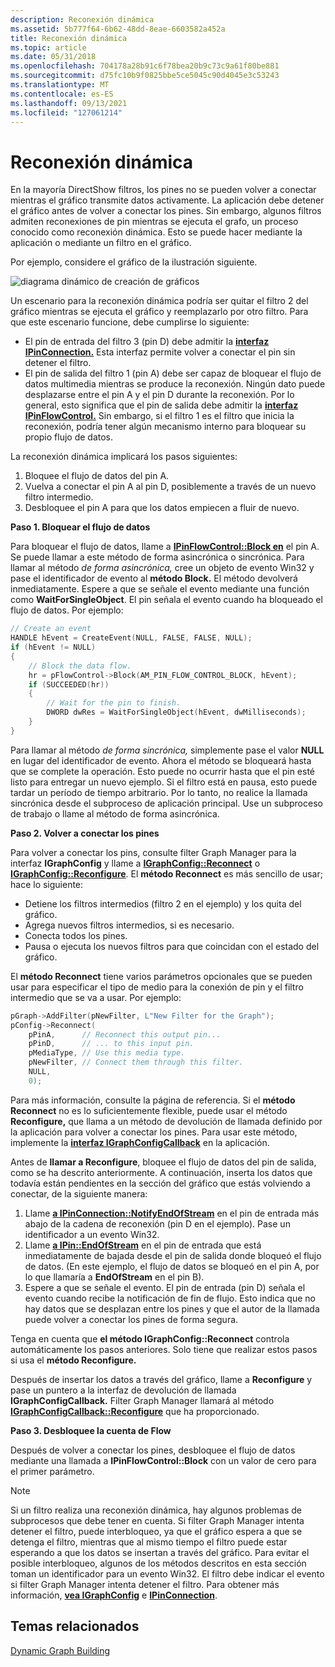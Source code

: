 ```yaml
---
description: Reconexión dinámica
ms.assetid: 5b777f64-6b62-48dd-8eae-6603582a452a
title: Reconexión dinámica
ms.topic: article
ms.date: 05/31/2018
ms.openlocfilehash: 704178a28b91c6f78bea20b9c73c9a61f80be881
ms.sourcegitcommit: d75fc10b9f0825bbe5ce5045c90d4045e3c53243
ms.translationtype: MT
ms.contentlocale: es-ES
ms.lasthandoff: 09/13/2021
ms.locfileid: "127061214"
---
```

# <a name="dynamic-reconnection"></a>Reconexión dinámica

En la mayoría DirectShow filtros, los pines no se pueden volver a conectar mientras el gráfico transmite datos activamente. La aplicación debe detener el gráfico antes de volver a conectar los pines. Sin embargo, algunos filtros admiten reconexiones de pin mientras se ejecuta el grafo, un proceso conocido como reconexión dinámica. Esto se puede hacer mediante la aplicación o mediante un filtro en el gráfico.

Por ejemplo, considere el gráfico de la ilustración siguiente.

![diagrama dinámico de creación de gráficos](images/dyngraph.png)

Un escenario para la reconexión dinámica podría ser quitar el filtro 2 del gráfico mientras se ejecuta el gráfico y reemplazarlo por otro filtro. Para que este escenario funcione, debe cumplirse lo siguiente:

-   El pin de entrada del filtro 3 (pin D) debe admitir la [**interfaz IPinConnection.**](/windows/desktop/api/Strmif/nn-strmif-ipinconnection) Esta interfaz permite volver a conectar el pin sin detener el filtro.
-   El pin de salida del filtro 1 (pin A) debe ser capaz de bloquear el flujo de datos multimedia mientras se produce la reconexión. Ningún dato puede desplazarse entre el pin A y el pin D durante la reconexión. Por lo general, esto significa que el pin de salida debe admitir la [**interfaz IPinFlowControl.**](/windows/desktop/api/Strmif/nn-strmif-ipinflowcontrol) Sin embargo, si el filtro 1 es el filtro que inicia la reconexión, podría tener algún mecanismo interno para bloquear su propio flujo de datos.

La reconexión dinámica implicará los pasos siguientes:

1.  Bloquee el flujo de datos del pin A.
2.  Vuelva a conectar el pin A al pin D, posiblemente a través de un nuevo filtro intermedio.
3.  Desbloquee el pin A para que los datos empiecen a fluir de nuevo.

**Paso 1. Bloquear el flujo de datos**

Para bloquear el flujo de datos, llame a [**IPinFlowControl::Block en**](/windows/desktop/api/Strmif/nf-strmif-ipinflowcontrol-block) el pin A. Se puede llamar a este método de forma asincrónica o sincrónica. Para llamar al método *de forma asincrónica,* cree un objeto de evento Win32 y pase el identificador de evento al **método Block.** El método devolverá inmediatamente. Espere a que se señale el evento mediante una función como **WaitForSingleObject**. El pin señala el evento cuando ha bloqueado el flujo de datos. Por ejemplo:


```C++
// Create an event
HANDLE hEvent = CreateEvent(NULL, FALSE, FALSE, NULL);
if (hEvent != NULL)
{
    // Block the data flow.
    hr = pFlowControl->Block(AM_PIN_FLOW_CONTROL_BLOCK, hEvent); 
    if (SUCCEEDED(hr))
    {
        // Wait for the pin to finish.
        DWORD dwRes = WaitForSingleObject(hEvent, dwMilliseconds);
    }
}
```



Para llamar al método *de forma sincrónica,* simplemente pase el valor **NULL** en lugar del identificador de evento. Ahora el método se bloqueará hasta que se complete la operación. Esto puede no ocurrir hasta que el pin esté listo para entregar un nuevo ejemplo. Si el filtro está en pausa, esto puede tardar un período de tiempo arbitrario. Por lo tanto, no realice la llamada sincrónica desde el subproceso de aplicación principal. Use un subproceso de trabajo o llame al método de forma asincrónica.

**Paso 2. Volver a conectar los pines**

Para volver a conectar los pins, consulte filter Graph Manager para la interfaz **IGraphConfig** y llame a [**IGraphConfig::Reconnect**](/windows/desktop/api/Strmif/nf-strmif-igraphconfig-reconnect) o [**IGraphConfig::Reconfigure**](/windows/desktop/api/Strmif/nf-strmif-igraphconfig-reconfigure). El **método Reconnect** es más sencillo de usar; hace lo siguiente:

-   Detiene los filtros intermedios (filtro 2 en el ejemplo) y los quita del gráfico.
-   Agrega nuevos filtros intermedios, si es necesario.
-   Conecta todos los pines.
-   Pausa o ejecuta los nuevos filtros para que coincidan con el estado del gráfico.

El **método Reconnect** tiene varios parámetros opcionales que se pueden usar para especificar el tipo de medio para la conexión de pin y el filtro intermedio que se va a usar. Por ejemplo:


```C++
pGraph->AddFilter(pNewFilter, L"New Filter for the Graph");
pConfig->Reconnect(
    pPinA,      // Reconnect this output pin...
    pPinD,      // ... to this input pin.
    pMediaType, // Use this media type.
    pNewFilter, // Connect them through this filter.
    NULL, 
    0);     
```



Para más información, consulte la página de referencia. Si el **método Reconnect** no es lo suficientemente flexible, puede usar el método **Reconfigure,** que llama a un método de devolución de llamada definido por la aplicación para volver a conectar los pines. Para usar este método, implemente la [**interfaz IGraphConfigCallback**](/windows/desktop/api/Strmif/nn-strmif-igraphconfigcallback) en la aplicación.

Antes de **llamar a Reconfigure**, bloquee el flujo de datos del pin de salida, como se ha descrito anteriormente. A continuación, inserta los datos que todavía están pendientes en la sección del gráfico que estás volviendo a conectar, de la siguiente manera:

1.  Llame [**a IPinConnection::NotifyEndOfStream**](/windows/desktop/api/Strmif/nf-strmif-ipinconnection-notifyendofstream) en el pin de entrada más abajo de la cadena de reconexión (pin D en el ejemplo). Pase un identificador a un evento Win32.
2.  Llame [**a IPin::EndOfStream**](/windows/desktop/api/Strmif/nf-strmif-ipin-endofstream) en el pin de entrada que está inmediatamente de bajada desde el pin de salida donde bloqueó el flujo de datos. (En este ejemplo, el flujo de datos se bloqueó en el pin A, por lo que llamaría a **EndOfStream** en el pin B).
3.  Espere a que se señale el evento. El pin de entrada (pin D) señala el evento cuando recibe la notificación de fin de flujo. Esto indica que no hay datos que se desplazan entre los pines y que el autor de la llamada puede volver a conectar los pines de forma segura.

Tenga en cuenta que **el método IGraphConfig::Reconnect** controla automáticamente los pasos anteriores. Solo tiene que realizar estos pasos si usa el **método Reconfigure.**

Después de insertar los datos a través del gráfico, llame a **Reconfigure** y pase un puntero a la interfaz de devolución de llamada **IGraphConfigCallback.** Filter Graph Manager llamará al método [**IGraphConfigCallback::Reconfigure**](/windows/desktop/api/Strmif/nf-strmif-igraphconfigcallback-reconfigure) que ha proporcionado.

**Paso 3. Desbloquee la cuenta de Flow**

Después de volver a conectar los pines, desbloquee el flujo de datos mediante una llamada a **IPinFlowControl::Block** con un valor de cero para el primer parámetro.

> [!Note]  
> Si un filtro realiza una reconexión dinámica, hay algunos problemas de subprocesos que debe tener en cuenta. Si filter Graph Manager intenta detener el filtro, puede interbloqueo, ya que el gráfico espera a que se detenga el filtro, mientras que al mismo tiempo el filtro puede estar esperando a que los datos se insertan a través del gráfico. Para evitar el posible interbloqueo, algunos de los métodos descritos en esta sección toman un identificador para un evento Win32. El filtro debe indicar el evento si filter Graph Manager intenta detener el filtro. Para obtener más información, [**vea IGraphConfig**](/windows/desktop/api/Strmif/nn-strmif-igraphconfig) e [**IPinConnection**](/windows/desktop/api/Strmif/nn-strmif-ipinconnection).

 

## <a name="related-topics"></a>Temas relacionados

<dl> <dt>

[Dynamic Graph Building](dynamic-graph-building.md)
</dt> </dl>

 

 



